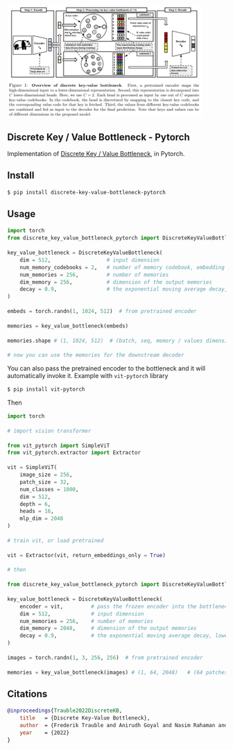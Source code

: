 <img src="./discrete-key-value.png" width="450px"></img>

## Discrete Key / Value Bottleneck - Pytorch

Implementation of <a href="https://arxiv.org/abs/2207.11240">Discrete Key / Value Bottleneck</a>, in Pytorch.

## Install

```bash
$ pip install discrete-key-value-bottleneck-pytorch
```

## Usage

```python
import torch
from discrete_key_value_bottleneck_pytorch import DiscreteKeyValueBottleneck

key_value_bottleneck = DiscreteKeyValueBottleneck(
    dim = 512,                  # input dimension
    num_memory_codebooks = 2,   # number of memory codebook, embedding is split into 2 pieces of 256, 256, quantized, outputs 256, 256, flattened together to 512
    num_memories = 256,         # number of memories
    dim_memory = 256,           # dimension of the output memories
    decay = 0.9,                # the exponential moving average decay, lower means the keys will change faster
)

embeds = torch.randn(1, 1024, 512)  # from pretrained encoder

memories = key_value_bottleneck(embeds)

memories.shape # (1, 1024, 512)  # (batch, seq, memory / values dimension)

# now you can use the memories for the downstream decoder
```

You can also pass the pretrained encoder to the bottleneck and it will automatically invoke it. Example with `vit-pytorch` library

```bash
$ pip install vit-pytorch
```

Then

```python
import torch

# import vision transformer

from vit_pytorch import SimpleViT
from vit_pytorch.extractor import Extractor

vit = SimpleViT(
    image_size = 256,
    patch_size = 32,
    num_classes = 1000,
    dim = 512,
    depth = 6,
    heads = 16,
    mlp_dim = 2048
)

# train vit, or load pretrained

vit = Extractor(vit, return_embeddings_only = True)

# then

from discrete_key_value_bottleneck_pytorch import DiscreteKeyValueBottleneck

key_value_bottleneck = DiscreteKeyValueBottleneck(
    encoder = vit,         # pass the frozen encoder into the bottleneck
    dim = 512,             # input dimension
    num_memories = 256,    # number of memories
    dim_memory = 2048,     # dimension of the output memories
    decay = 0.9,           # the exponential moving average decay, lower means the keys will change faster
)

images = torch.randn(1, 3, 256, 256)  # from pretrained encoder

memories = key_value_bottleneck(images) # (1, 64, 2048)   # (64 patches)
```

## Citations

```bibtex
@inproceedings{Trauble2022DiscreteKB,
    title   = {Discrete Key-Value Bottleneck},
    author  = {Frederik Trauble and Anirudh Goyal and Nasim Rahaman and Michael Curtis Mozer and Kenji Kawaguchi and Yoshua Bengio and Bernhard Scholkopf},
    year    = {2022}
}
```

